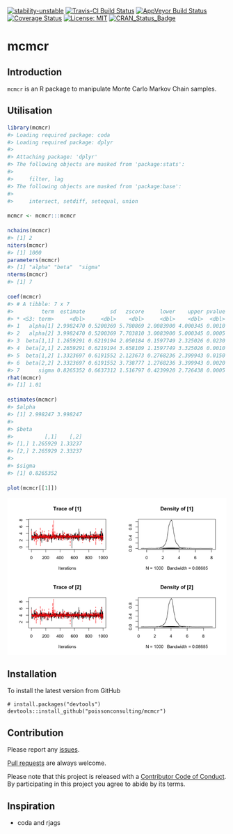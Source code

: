 
<!-- README.md is generated from README.Rmd. Please edit that file -->
[![stability-unstable](https://img.shields.io/badge/stability-unstable-yellow.svg)](https://github.com/joethorley/stability-badges#unstable) [![Travis-CI Build Status](https://travis-ci.org/poissonconsulting/mcmcr.svg?branch=master)](https://travis-ci.org/poissonconsulting/mcmcr) [![AppVeyor Build Status](https://ci.appveyor.com/api/projects/status/github/poissonconsulting/mcmcr?branch=master&svg=true)](https://ci.appveyor.com/project/poissonconsulting/mcmcr) [![Coverage Status](https://img.shields.io/codecov/c/github/poissonconsulting/mcmcr/master.svg)](https://codecov.io/github/poissonconsulting/mcmcr?branch=master) [![License: MIT](https://img.shields.io/badge/License-MIT-green.svg)](https://opensource.org/licenses/MIT) [![CRAN\_Status\_Badge](http://www.r-pkg.org/badges/version/mcmcr)](https://cran.r-project.org/package=mcmcr)

mcmcr
=====

Introduction
------------

`mcmcr` is an R package to manipulate Monte Carlo Markov Chain samples.

Utilisation
-----------

``` r
library(mcmcr)
#> Loading required package: coda
#> Loading required package: dplyr
#> 
#> Attaching package: 'dplyr'
#> The following objects are masked from 'package:stats':
#> 
#>     filter, lag
#> The following objects are masked from 'package:base':
#> 
#>     intersect, setdiff, setequal, union

mcmcr <- mcmcr:::mcmcr

nchains(mcmcr)
#> [1] 2
niters(mcmcr)
#> [1] 1000
parameters(mcmcr)
#> [1] "alpha" "beta"  "sigma"
nterms(mcmcr)
#> [1] 7

coef(mcmcr)
#> # A tibble: 7 x 7
#>         term  estimate        sd   zscore     lower    upper pvalue
#> * <S3: term>     <dbl>     <dbl>    <dbl>     <dbl>    <dbl>  <dbl>
#> 1   alpha[1] 2.9982470 0.5200369 5.780869 2.0083900 4.000345 0.0010
#> 2   alpha[2] 3.9982470 0.5200369 7.703810 3.0083900 5.000345 0.0005
#> 3  beta[1,1] 1.2659291 0.6219194 2.050184 0.1597749 2.325026 0.0230
#> 4  beta[2,1] 2.2659291 0.6219194 3.658109 1.1597749 3.325026 0.0010
#> 5  beta[1,2] 1.3323697 0.6191552 2.123673 0.2768236 2.399943 0.0150
#> 6  beta[2,2] 2.3323697 0.6191552 3.738777 1.2768236 3.399943 0.0020
#> 7      sigma 0.8265352 0.6637312 1.516797 0.4239920 2.726438 0.0005
rhat(mcmcr)
#> [1] 1.01

estimates(mcmcr)
#> $alpha
#> [1] 2.998247 3.998247
#> 
#> $beta
#>          [,1]    [,2]
#> [1,] 1.265929 1.33237
#> [2,] 2.265929 2.33237
#> 
#> $sigma
#> [1] 0.8265352

plot(mcmcr[[1]])
```

![](tools/README-unnamed-chunk-2-1.png)

Installation
------------

To install the latest version from GitHub

    # install.packages("devtools")
    devtools::install_github("poissonconsulting/mcmcr")

Contribution
------------

Please report any [issues](https://github.com/poissonconsulting/mcmcr/issues).

[Pull requests](https://github.com/poissonconsulting/mcmcr/pulls) are always welcome.

Please note that this project is released with a [Contributor Code of Conduct](CONDUCT.md). By participating in this project you agree to abide by its terms.

Inspiration
-----------

-   coda and rjags
